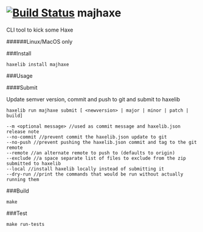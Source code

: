[![Build Status](https://travis-ci.org/yanhick/majhaxe.svg?branch=master)](https://travis-ci.org/yanhick/majhaxe)
majhaxe
=========

CLI tool to kick some Haxe

######Linux/MacOS only

###Install

```
haxelib install majhaxe
```



###Usage

####Submit

Update semver version, commit and push to git and submit to haxelib

```
haxelib run majhaxe submit [ <newversion> | major | minor | patch | build]
```

```
--m <optional message> //used as commit message and haxelib.json release note
--no-commit //prevent commit the haxelib.json update to git
--no-push //prevent pushing the haxelib.json commit and tag to the git remote
--remote //an alternate remote to push to (defaults to origin)
--exclude //a space separate list of files to exclude from the zip submitted to haxelib
--local //install haxelib locally instead of submitting it
--dry-run //print the commands that would be run without actually running them
```

###Build

```
make
```

###Test

```
make run-tests
```
